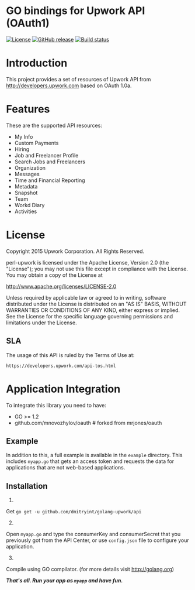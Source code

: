 GO bindings for Upwork API (OAuth1)
============

[![License](https://img.shields.io/github/license/upwork/golang-upwork)](http://www.apache.org/licenses/LICENSE-2.0.html)
[![GitHub release](https://img.shields.io/github/release/upwork/golang-upwork.svg)](https://github.com/upwork/golang-upwork/releases)
[![Build status](https://travis-ci.org/upwork/golang-upwork.svg)](http://travis-ci.org/upwork/golang-upwork)

# Introduction
This project provides a set of resources of Upwork API from http://developers.upwork.com
 based on OAuth 1.0a.

# Features
These are the supported API resources:

* My Info
* Custom Payments
* Hiring
* Job and Freelancer Profile
* Search Jobs and Freelancers
* Organization
* Messages
* Time and Financial Reporting
* Metadata
* Snapshot
* Team
* Workd Diary
* Activities

# License

Copyright 2015 Upwork Corporation. All Rights Reserved.

perl-upwork is licensed under the Apache License, Version 2.0 (the "License");
you may not use this file except in compliance with the License.
You may obtain a copy of the License at

http://www.apache.org/licenses/LICENSE-2.0

Unless required by applicable law or agreed to in writing, software
distributed under the License is distributed on an "AS IS" BASIS,
WITHOUT WARRANTIES OR CONDITIONS OF ANY KIND, either express or implied.
See the License for the specific language governing permissions and
limitations under the License.

## SLA
The usage of this API is ruled by the Terms of Use at:

    https://developers.upwork.com/api-tos.html

# Application Integration
To integrate this library you need to have:

* GO >= 1.2
* github.com/mnovozhylov/oauth # forked from mrjones/oauth

## Example
In addition to this, a full example is available in the `example` directory. 
This includes `myapp.go` that gets an access token and requests the data
for applications that are not web-based applications.

## Installation
1.
Get `go get -u github.com/dmitryint/golang-upwork/api`

2.
Open `myapp.go` and type the consumerKey and consumerSecret that you previously got from the API Center,
or use `config.json` file to configure your application.

3.
Compile using GO compilator. (for more details visit http://golang.org)

***That's all. Run your app as `myapp` and have fun.***
